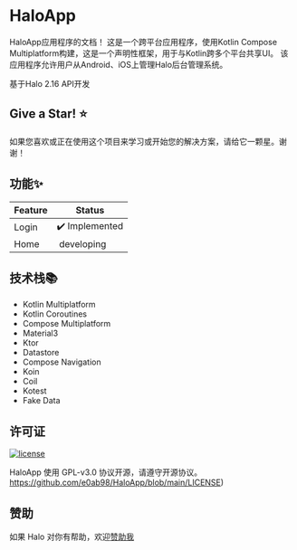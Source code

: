 # HaloApp
HaloApp应用程序的文档！
这是一个跨平台应用程序，使用Kotlin Compose Multiplatform构建，这是一个声明性框架，用于与Kotlin跨多个平台共享UI。
该应用程序允许用户从Android、iOS上管理Halo后台管理系统。

基于Halo 2.16 API开发

## Give a Star! ⭐
如果您喜欢或正在使用这个项目来学习或开始您的解决方案，请给它一颗星。谢谢！

## 功能✨

| Feature | Status         |
| ------- |----------------|
| Login   | ✔️ Implemented |
| Home    | ️ developing   |

## 技术栈📚

- Kotlin Multiplatform
- Kotlin Coroutines
- Compose Multiplatform
- Material3
- Ktor
- Datastore
- Compose Navigation
- Koin
- Coil
- Kotest
- Fake Data

## 许可证

[![license](https://img.shields.io/github/license/e9ab98/HaloApp)](https://github.com/e0ab98/HaloApp/blob/main/LICENSE)


HaloApp 使用 GPL-v3.0 协议开源，请遵守开源协议。https://github.com/e0ab98/HaloApp/blob/main/LICENSE)

## 赞助

如果 Halo 对你有帮助，欢迎[赞助我](https://afdian.net/a/e9ab98)
